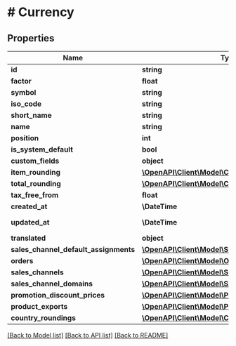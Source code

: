 # # Currency

## Properties

Name | Type | Description | Notes
------------ | ------------- | ------------- | -------------
**id** | **string** |  | [optional]
**factor** | **float** |  |
**symbol** | **string** |  |
**iso_code** | **string** |  |
**short_name** | **string** |  |
**name** | **string** |  |
**position** | **int** |  | [optional]
**is_system_default** | **bool** |  | [optional]
**custom_fields** | **object** |  | [optional]
**item_rounding** | [**\OpenAPI\Client\Model\CurrencyItemRounding**](CurrencyItemRounding.md) |  |
**total_rounding** | [**\OpenAPI\Client\Model\CurrencyItemRounding**](CurrencyItemRounding.md) |  |
**tax_free_from** | **float** |  | [optional]
**created_at** | **\DateTime** |  | [readonly]
**updated_at** | **\DateTime** |  | [optional] [readonly]
**translated** | **object** |  | [optional]
**sales_channel_default_assignments** | [**\OpenAPI\Client\Model\SalesChannel**](SalesChannel.md) |  | [optional]
**orders** | [**\OpenAPI\Client\Model\Order**](Order.md) |  | [optional]
**sales_channels** | [**\OpenAPI\Client\Model\SalesChannel**](SalesChannel.md) |  | [optional]
**sales_channel_domains** | [**\OpenAPI\Client\Model\SalesChannelDomain**](SalesChannelDomain.md) |  | [optional]
**promotion_discount_prices** | [**\OpenAPI\Client\Model\PromotionDiscountPrices**](PromotionDiscountPrices.md) |  | [optional]
**product_exports** | [**\OpenAPI\Client\Model\ProductExport**](ProductExport.md) |  | [optional]
**country_roundings** | [**\OpenAPI\Client\Model\CurrencyCountryRounding**](CurrencyCountryRounding.md) |  | [optional]

[[Back to Model list]](../../README.md#models) [[Back to API list]](../../README.md#endpoints) [[Back to README]](../../README.md)
